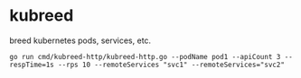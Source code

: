 # kubreed
breed kubernetes pods, services, etc.

```
go run cmd/kubreed-http/kubreed-http.go --podName pod1 --apiCount 3 --respTime=1s --rps 10 --remoteServices "svc1" --remoteServices="svc2"
```